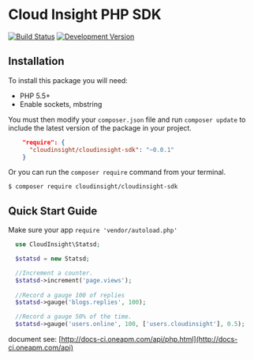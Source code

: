 # Cloud Insight PHP SDK

[![Build Status](https://api.travis-ci.org/cloudinsight/cloudinsight-php-sdk.svg?branch=master)](http://travis-ci.org/cloudinsight/cloudinsight-php-sdk)
[![Development Version](https://poser.pugx.org/cloudinsight/cloudinsight-sdk/v/stable.svg)](https://packagist.org/packages/cloudinsight/cloudinsight-sdk)
## Installation
To install this package you will need:

   - PHP 5.5+
   - Enable sockets, mbstring

You must then modify your `composer.json` file and run `composer update` to include the latest version of the package in your project.

```json
    "require": {
      "cloudinsight/cloudinsight-sdk": "~0.0.1"
    }
```

Or you can run the `composer require` command from your terminal.

    $ composer require cloudinsight/cloudinsight-sdk

## Quick Start Guide

Make sure your app `require 'vendor/autoload.php'`

```php
  use CloudInsight\Statsd;

  $statsd = new Statsd;

  //Increment a counter.
  $statsd->increment('page.views');
  
  //Record a gauge 100 of replies
  $statsd->gauge('blogs.replies', 100);

  //Record a gauge 50% of the time.
  $statsd->gauge('users.online', 100, ['users.cloudinsight'], 0.5);
```

document see: [http://docs-ci.oneapm.com/api/php.html](http://docs-ci.oneapm.com/api)
